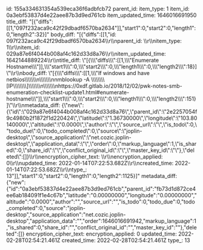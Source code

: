 id: 155a334631354a539eca36f6adbfcb72
parent_id: 
item_type: 1
item_id: 0a3ebf53837d4e22aee87b3d9ed761cb
item_updated_time: 1646016691950
title_diff: "[{\"diffs\":[[1,\"097f232aca9c42f29dbadf6570ba2634\"]],\"start1\":0,\"start2\":0,\"length1\":0,\"length2\":32}]"
body_diff: "[{\"diffs\":[[1,\"id: 097f232aca9c42f29dbadf6570ba2634\\\r\\\nparent_id: \\\r\\\nitem_type: 1\\\r\\\nitem_id: 029a87e6f4044b008af4c162d33d8a76\\\r\\\nitem_updated_time: 1642144889224\\\r\\\ntitle_diff: \\\"[{\\\\\\\"diffs\\\\\\\":[[1,\\\\\\\"Enumerate Hostname\\\\\\\"]],\\\\\\\"start1\\\\\\\":0,\\\\\\\"start2\\\\\\\":0,\\\\\\\"length1\\\\\\\":0,\\\\\\\"length2\\\\\\\":18}]\\\"\\\r\\\nbody_diff: \\\"[{\\\\\\\"diffs\\\\\\\":[[1,\\\\\\\"If windows and have netbios\\\\\\\\\\\\\n\\\\\\\\\\\\\nnmblookup -A \\\\\\\\\\\\\\\\[IP\\\\\\\\\\\\\\\\]\\\\\\\\\\\\\n\\\\\\\\\\\\\nhttps://0xdf.gitlab.io/2018/12/02/pwk-notes-smb-enumeration-checklist-update1.html#enumerate-hostname\\\\\\\"]],\\\\\\\"start1\\\\\\\":0,\\\\\\\"start2\\\\\\\":0,\\\\\\\"length1\\\\\\\":0,\\\\\\\"length2\\\\\\\":151}]\\\"\\\r\\\nmetadata_diff: {\\\"new\\\":{\\\"id\\\":\\\"029a87e6f4044b008af4c162d33d8a76\\\",\\\"parent_id\\\":\\\"2e2257054f9c4980b2f1872f1d220424\\\",\\\"latitude\\\":\\\"1.36730000\\\",\\\"longitude\\\":\\\"103.80140000\\\",\\\"altitude\\\":\\\"0.0000\\\",\\\"author\\\":\\\"\\\",\\\"source_url\\\":\\\"\\\",\\\"is_todo\\\":0,\\\"todo_due\\\":0,\\\"todo_completed\\\":0,\\\"source\\\":\\\"joplin-desktop\\\",\\\"source_application\\\":\\\"net.cozic.joplin-desktop\\\",\\\"application_data\\\":\\\"\\\",\\\"order\\\":0,\\\"markup_language\\\":1,\\\"is_shared\\\":0,\\\"share_id\\\":\\\"\\\",\\\"conflict_original_id\\\":\\\"\\\",\\\"master_key_id\\\":\\\"\\\"},\\\"deleted\\\":[]}\\\r\\\nencryption_cipher_text: \\\r\\\nencryption_applied: 0\\\r\\\nupdated_time: 2022-01-14T07:22:53.682Z\\\r\\\ncreated_time: 2022-01-14T07:22:53.682Z\\\r\\\ntype_: 13\"]],\"start1\":0,\"start2\":0,\"length1\":0,\"length2\":1125}]"
metadata_diff: {"new":{"id":"0a3ebf53837d4e22aee87b3d9ed761cb","parent_id":"fb73d1d872ce4ee6ab184091f1e4c67b","latitude":"0.00000000","longitude":"0.00000000","altitude":"0.0000","author":"","source_url":"","is_todo":0,"todo_due":0,"todo_completed":0,"source":"joplin-desktop","source_application":"net.cozic.joplin-desktop","application_data":"","order":1646016691942,"markup_language":1,"is_shared":0,"share_id":"","conflict_original_id":"","master_key_id":""},"deleted":[]}
encryption_cipher_text: 
encryption_applied: 0
updated_time: 2022-02-28T02:54:21.461Z
created_time: 2022-02-28T02:54:21.461Z
type_: 13